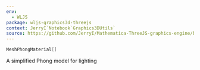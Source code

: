 ```yaml
---
env:
  - WLJS
package: wljs-graphics3d-threejs
context: JerryI`Notebook`Graphics3DUtils`
source: https://github.com/JerryI/Mathematica-ThreeJS-graphics-engine/blob/dev/src/kernel.js
---
```

```mathematica
MeshPhongMaterial[]
```

A simplified Phong model for lighting